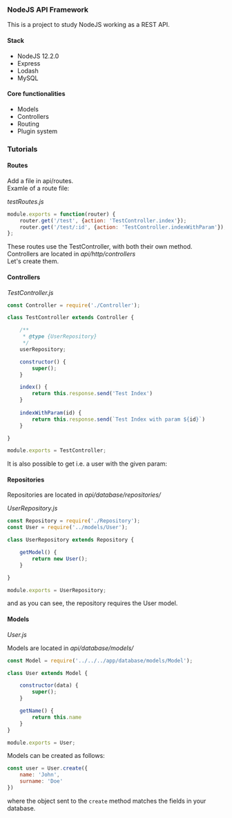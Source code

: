 ### NodeJS API Framework

This is a project to study NodeJS working as a REST API.

#### Stack
 
 - NodeJS 12.2.0
 - Express 
 - Lodash
 - MySQL
 
 #### Core functionalities
 
 - Models
 - Controllers
 - Routing
 - Plugin system


### Tutorials

#### Routes
Add a file in api/routes.  
Examle of a route file:

_testRoutes.js_
```javascript
module.exports = function(router) {
    router.get('/test', {action: 'TestController.index'});
    router.get('/test/:id', {action: 'TestController.indexWithParam'});
};
```

These routes use the TestController, with both their own method. Controllers are located in _api/http/controllers_   
Let's create them.

#### Controllers

_TestController.js_

```javascript
const Controller = require('./Controller');

class TestController extends Controller {

    /**
     * @type {UserRepository}
     */
    userRepository;

    constructor() {
        super();
    }

    index() {
        return this.response.send('Test Index')
    }
    
    indexWithParam(id) {
        return this.response.send(`Test Index with param ${id}`)
    }

}

module.exports = TestController;
```

It is also possible to get i.e. a user with the given param:

#### Repositories

Repositories are located in _api/database/repositories/_

_UserRepository.js_

```javascript
const Repository = require('./Repository');
const User = require('../models/User');

class UserRepository extends Repository {

    getModel() {
        return new User();
    }

}

module.exports = UserRepository;
```

and as you can see, the repository requires the User model.

#### Models

_User.js_

Models are located in _api/database/models/_

```javascript
const Model = require('../../../app/database/models/Model');

class User extends Model {

    constructor(data) {
        super();
    }

    getName() {
        return this.name
    }
}

module.exports = User;
```

Models can be created as follows:
```javascript
const user = User.create({
    name: 'John',
    surname: 'Doe'
})
```

where the object sent to the `create` method matches the fields in your database. 

